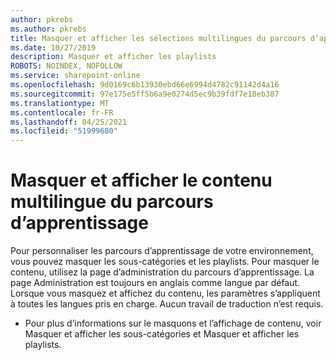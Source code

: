 ```yaml
---
author: pkrebs
ms.author: pkrebs
title: Masquer et afficher les sélections multilingues du parcours d’apprentissage
ms.date: 10/27/2019
description: Masquer et afficher les playlists
ROBOTS: NOINDEX, NOFOLLOW
ms.service: sharepoint-online
ms.openlocfilehash: 9d0169c6b13930ebd66e6994d4782c91142d4a16
ms.sourcegitcommit: 97e175e5ff5b6a9e0274d5ec9b39fdf7e18eb387
ms.translationtype: MT
ms.contentlocale: fr-FR
ms.lasthandoff: 04/25/2021
ms.locfileid: "51999680"
---
```

# <a name="hide-and-show-learning-pathways-multilingual-content"></a>Masquer et afficher le contenu multilingue du parcours d’apprentissage 

Pour personnaliser les parcours d’apprentissage de votre environnement, vous pouvez masquer les sous-catégories et les playlists. Pour masquer le contenu, utilisez la page d’administration du parcours d’apprentissage. La page Administration est toujours en anglais comme langue par défaut. Lorsque vous masquez et affichez du contenu, les paramètres s’appliquent à toutes les langues pris en charge. Aucun travail de traduction n’est requis. 

- Pour plus d’informations sur le masquons et l’affichage de contenu, voir Masquer et afficher les sous-catégories et Masquer et afficher les playlists. 



